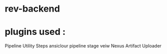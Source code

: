 # rev-backend

# plugins used :
 Pipeline Utility Steps 
 ansiclour 
 pipeline stage veiw 
 Nexus Artifact Uploader
 